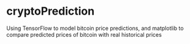 # cryptoPrediction
Using TensorFlow to model bitcoin price predictions, and matplotlib to compare predicted prices of bitcoin with real historical prices
